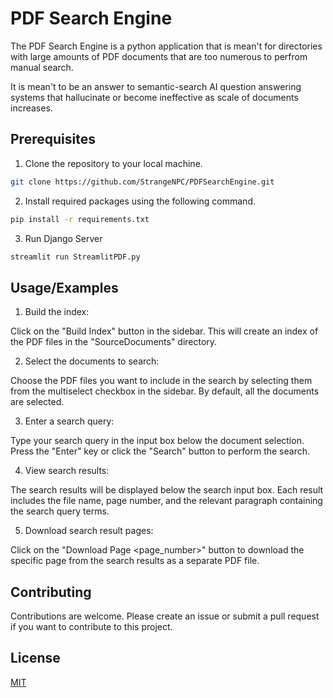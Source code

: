
# PDF Search Engine


The PDF Search Engine is a python application that is mean't for directories with large amounts of PDF documents that are too numerous to perfrom manual search.

It is mean't to be an answer to semantic-search AI question answering systems that hallucinate or become ineffective as scale of documents increases.





## Prerequisites

1. Clone the repository to your local machine.

```bash
git clone https://github.com/StrangeNPC/PDFSearchEngine.git
```

2. Install required packages using the following command.

```bash
pip install -r requirements.txt
```
3. Run Django Server

```bash
streamlit run StreamlitPDF.py

```
## Usage/Examples


1. Build the index:

Click on the "Build Index" button in the sidebar. This will create an index of the PDF files in the "SourceDocuments" directory.


2. Select the documents to search:

Choose the PDF files you want to include in the search by selecting them from the multiselect checkbox in the sidebar. By default, all the documents are selected.


3. Enter a search query:

Type your search query in the input box below the document selection. Press the "Enter" key or click the "Search" button to perform the search.

4. View search results:

The search results will be displayed below the search input box. Each result includes the file name, page number, and the relevant paragraph containing the search query terms.

5. Download search result pages:

Click on the "Download Page <page_number>" button to download the specific page from the search results as a separate PDF file.


## Contributing

Contributions are welcome. Please create an issue or submit a pull request if you want to contribute to this project.



## License

[MIT](https://choosealicense.com/licenses/mit/)

